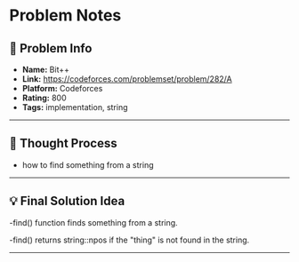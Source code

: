 # Problem Notes

## 📌 Problem Info

- **Name:** Bit++
- **Link:** https://codeforces.com/problemset/problem/282/A
- **Platform:** Codeforces 
- **Rating:** 800
- **Tags:** implementation, string

---

## 🧠 Thought Process
- how to find something from a string

---

## 💡 Final Solution Idea
-find() function finds something from a string.

-find() returns string::npos if the "thing" is not found in the string.


---


